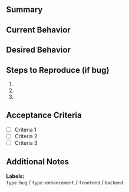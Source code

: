 ## Summary
<!-- Short description of the issue -->

## Current Behavior
<!-- What is happening now -->

## Desired Behavior
<!-- What should happen instead -->

## Steps to Reproduce (if bug)
1. 
2. 
3. 

## Acceptance Criteria
- [ ] Criteria 1
- [ ] Criteria 2
- [ ] Criteria 3

## Additional Notes
<!-- Links, screenshots, references -->

**Labels:**  
`type:bug` / `type:enhancement` / `frontend` / `backend`